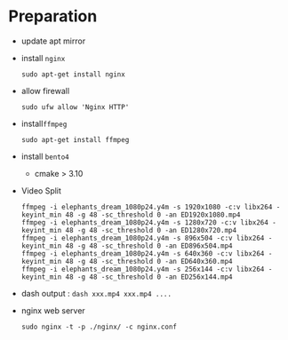 # Preparation

- update apt mirror

- install `nginx`

  ```shell
  sudo apt-get install nginx
  ```

- allow firewall

  ```shell
  sudo ufw allow 'Nginx HTTP'
  ```

- install`ffmpeg`

  ```shell
  sudo apt-get install ffmpeg
  ```

- install `bento4`
  - cmake > 3.10

- Video Split

  ```shell
  ffmpeg -i elephants_dream_1080p24.y4m -s 1920x1080 -c:v libx264 -keyint_min 48 -g 48 -sc_threshold 0 -an ED1920x1080.mp4
  ffmpeg -i elephants_dream_1080p24.y4m -s 1280x720 -c:v libx264 -keyint_min 48 -g 48 -sc_threshold 0 -an ED1280x720.mp4
  ffmpeg -i elephants_dream_1080p24.y4m -s 896x504 -c:v libx264 -keyint_min 48 -g 48 -sc_threshold 0 -an ED896x504.mp4
  ffmpeg -i elephants_dream_1080p24.y4m -s 640x360 -c:v libx264 -keyint_min 48 -g 48 -sc_threshold 0 -an ED640x360.mp4
  ffmpeg -i elephants_dream_1080p24.y4m -s 256x144 -c:v libx264 -keyint_min 48 -g 48 -sc_threshold 0 -an ED256x144.mp4
  ```

- dash output : `dash xxx.mp4 xxx.mp4 ....`

- nginx web server

  ```shell	
  sudo nginx -t -p ./nginx/ -c nginx.conf
  ```